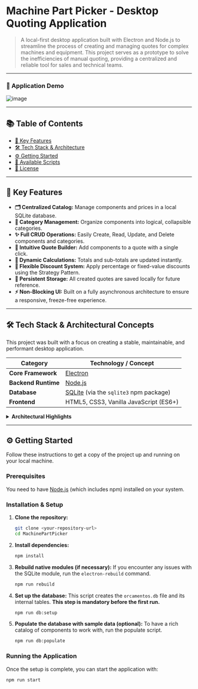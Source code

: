 # Machine Part Picker - Desktop Quoting Application

> A local-first desktop application built with Electron and Node.js to streamline the process of creating and managing quotes for complex machines and equipment. This project serves as a prototype to solve the inefficiencies of manual quoting, providing a centralized and reliable tool for sales and technical teams.

---

### 📸 Application Demo
![image](https://github.com/user-attachments/assets/9e220936-190d-4751-8a51-f9b847ba99c7)


---

## 📚 Table of Contents
- [🚀 Key Features](#-key-features)
- [🛠️ Tech Stack & Architecture](#️-tech-stack--architectural-concepts)
- [⚙️ Getting Started](#️-getting-started)
- [📜 Available Scripts](#-available-scripts)
- [📄 License](#-license)

---

## 🚀 Key Features

* **🗂️ Centralized Catalog:** Manage components and prices in a local SQLite database.
* **📂 Category Management:** Organize components into logical, collapsible categories.
* **✨ Full CRUD Operations:** Easily Create, Read, Update, and Delete components and categories.
* **🧾 Intuitive Quote Builder:** Add components to a quote with a single click.
* **🧮 Dynamic Calculations:** Totals and sub-totals are updated instantly.
* **💸 Flexible Discount System:** Apply percentage or fixed-value discounts using the Strategy Pattern.
* **💾 Persistent Storage:** All created quotes are saved locally for future reference.
* **⚡ Non-Blocking UI:** Built on a fully asynchronous architecture to ensure a responsive, freeze-free experience.

---

## 🛠️ Tech Stack & Architectural Concepts

This project was built with a focus on creating a stable, maintainable, and performant desktop application.

| Category          | Technology / Concept                                                                                              |
| ----------------- | ----------------------------------------------------------------------------------------------------------------- |
| **Core Framework**| [Electron](https://www.electronjs.org/)                                                                           |
| **Backend Runtime**| [Node.js](https://nodejs.org/)                                                                                    |
| **Database** | [SQLite](https://www.sqlite.org/index.html) (via the `sqlite3` npm package)                                         |
| **Frontend** | HTML5, CSS3, Vanilla JavaScript (ES6+)                                                                            |

<details>
<summary><strong>Architectural Highlights</strong></summary>

-   **Asynchronous IPC:** Uses Electron's Inter-Process Communication (IPC) model to ensure the UI (Renderer Process) never blocks while waiting for database operations handled by the Main Process.
-   **Design Patterns:**
    -   **Singleton:** Used to manage a single, controlled connection to the SQLite database.
    -   **Observer:** Implemented in pure JavaScript to make the UI instantly reactive to changes in the quote's state.
    -   **Strategy:** Applied to the discount system, allowing for different calculation methods to be added or swapped flexibly.

</details>

---

## ⚙️ Getting Started

Follow these instructions to get a copy of the project up and running on your local machine.

### Prerequisites

You need to have [Node.js](https://nodejs.org/) (which includes npm) installed on your system.

### Installation & Setup

1.  **Clone the repository:**
    ```bash
    git clone <your-repository-url>
    cd MachinePartPicker
    ```

2.  **Install dependencies:**
    ```bash
    npm install
    ```

3.  **Rebuild native modules (if necessary):**
    If you encounter any issues with the SQLite module, run the `electron-rebuild` command.
    ```bash
    npm run rebuild
    ```

4.  **Set up the database:**
    This script creates the `orcamentos.db` file and its internal tables. **This step is mandatory before the first run.**
    ```bash
    npm run db:setup
    ```

5.  **Populate the database with sample data (optional):**
    To have a rich catalog of components to work with, run the populate script.
    ```bash
    npm run db:populate
    ```

### Running the Application

Once the setup is complete, you can start the application with:

```bash
npm run start
